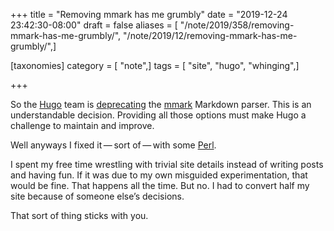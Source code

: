 +++
title = "Removing mmark has me grumbly"
date = "2019-12-24 23:42:30-08:00"
draft = false
aliases = [ "/note/2019/358/removing-mmark-has-me-grumbly/", "/note/2019/12/removing-mmark-has-me-grumbly/",]

[taxonomies]
category = [ "note",]
tags = [ "site", "hugo", "whinging",]

+++

So the [Hugo](https://gohugo.io) team is
[deprecating](https://github.com/gohugoio/hugo/issues/6486) the
[mmark](https://mmark.miek.nl/) Markdown parser. This is an
understandable decision. Providing all those options must make Hugo a
challenge to maintain and improve.

Well anyways I fixed it — sort of — with some [Perl](/tags/perl).

I spent my free time wrestling with trivial site details instead of
writing posts and having fun. If it was due to my own misguided
experimentation, that would be fine. That happens all the time. But no.
I had to convert half my site because of someone else’s decisions.

That sort of thing sticks with you.
